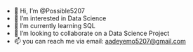 - 👋 Hi, I’m @Possible5207
- 👀 I’m interested in Data Science
- 🌱 I’m currently learning SQL
- 💞️ I’m looking to collaborate on a Data Science Project
- 📫 you can reach me via email: aadeyemo5207@gmail.com

<!---
Possible5207/Possible5207 is a ✨ special ✨ repository because its `README.md` (this file) appears on your GitHub profile.
You can click the Preview link to take a look at your changes.
--->
